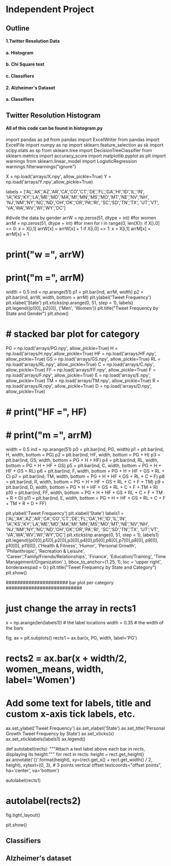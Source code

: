 # Independent Project
## Outline
#### 1.Twitter Resolution Data
####  a. Histogram
####  b. Chi Square test
####  c. Classifiers
#### 2. Alzheimer's Dataset
####  a. Classifiers

## Twitter Resolution Histogram
#### All of this code can be found in histogram.py
import pandas as pd
from pandas import ExcelWriter
from pandas import ExcelFile
import numpy as np
import sklearn.feature_selection as sk
import scipy.stats as sp
from sklearn.tree import DecisionTreeClassifier
from sklearn.metrics import accuracy_score
import matplotlib.pyplot as plt
import warnings
from sklearn.linear_model import LogisticRegression
warnings.filterwarnings("ignore")

X = np.load('arrays/X.npy', allow_pickle=True)
Y = np.load('arrays/Y.npy',allow_pickle=True)

labels = ['AL','AK','AZ','AR','CA','CO','CT','DE','FL','GA','HI','ID','IL','IN',
            'IA','KS','KY','LA','ME','MD','MA','MI','MN','MS','MO','MT','NE','NV','NH',
            'NJ','NM','NY','NC','ND','OH','OK','OR','PA','RI', 'SC','SD','TN','TX',
            'UT','VT', 'VA','WA','WV','WI','WY','DC']

#divde the data by gender
arrW = np.zeros(51, dtype = int) #for women
arrM = np.zeros(51, dtype = int) #for men
for i in range(0, len(X)):
    if X[i,0] == 0:
        x = X[i,1]
        arrW[x] = arrW[x] + 1
    if X[i,0] == 1:
        x = X[i,1]
        arrM[x] = arrM[x] + 1
# print("w =", arrW)
# print("m =", arrM)
width = 0.5
ind = np.arange(51)
p1 = plt.bar(ind, arrM, width)
p2 = plt.bar(ind, arrW, width, bottom = arrM)
plt.ylabel('Tweet Frequency')
plt.xlabel('State')
plt.xticks(np.arange(0, 51, step = 1), labels)
plt.legend((p1[0], p2[0]), ('Men', 'Women'))
plt.title("Tweet Frequency by State and Gender")
plt.show()

# # stacked bar plot for category

PG = np.load('arrays/PG.npy', allow_pickle=True)
H = np.load('arrays/H.npy',allow_pickle=True)
HF = np.load('arrays/HF.npy', allow_pickle=True)
GS = np.load('arrays/GS.npy', allow_pickle=True)
RL = np.load('arrays/RL.npy', allow_pickle=True)
C = np.load('arrays/C.npy', allow_pickle=True)
FF =  np.load('arrays/FF.npy', allow_pickle=True)
F =  np.load('arrays/F.npy', allow_pickle=True)
E =  np.load('arrays/E.npy', allow_pickle=True)
TM = np.load('arrays/TM.npy', allow_pickle=True)
R =  np.load('arrays/R.npy', allow_pickle=True)
D =  np.load('arrays/D.npy', allow_pickle=True)



# # print("HF =", HF)
# # print("m =", arrM)
width = 0.5
ind = np.arange(51)
p0 = plt.bar(ind, PG, width)
p1 = plt.bar(ind, H, width, bottom = PG)
p2 = plt.bar(ind, HF, width, bottom = PG + H)
p3 = plt.bar(ind, GS, width, bottom = PG + H + HF)
p4 = plt.bar(ind, RL, width, bottom = PG + H + HF + GS)
p5 = plt.bar(ind, C, width, bottom = PG + H + HF + GS + RL)
p6 = plt.bar(ind, F, width, bottom = PG + H + HF + GS + RL + C)
p7 = plt.bar(ind, TM, width, bottom = PG + H + HF + GS + RL + C + F)
p8 = plt.bar(ind, R, width, bottom = PG + H + HF + GS + RL + C + F + TM)
p9 = plt.bar(ind, D, width, bottom = PG + H + HF + GS + RL + C + F + TM + R)
p10 = plt.bar(ind, FF, width, bottom = PG + H + HF + GS + RL + C + F + TM + R + D)
p11 = plt.bar(ind, E, width, bottom =  PG + H + HF + GS + RL + C + F + TM + R + D + FF)


plt.ylabel('Tweet Frequency')
plt.xlabel('State')
labels1 = ['AL','AK','AZ','AR','CA','CO','CT','DE','FL','GA','HI','ID','IL','IN',
            'IA','KS','KY','LA','ME','MD','MA','MI','MN','MS','MO','MT','NE','NV','NH',
            'NJ','NM','NY','NC','ND','OH','OK','OR','PA','RI', 'SC','SD','TN','TX',
            'UT','VT', 'VA','WA','WV','WI','WY','DC']
plt.xticks(np.arange(0, 51, step = 1), labels1)
plt.legend((p0[0],p1[0],p2[0],p3[0],p4[0],p5[0],p6[0],p7[0],p8[0], p9[0], p10[0], p11[0]), ('Health & Fitness', 'Humor', 'Personal Growth', 'Philanthropic', 'Recreation & Leisure', 'Career','Family/Friends/Relationships', 'Finance', 'Education/Training', 'Time Management/Organization' ), bbox_to_anchor=(1.25, 1), loc = 'upper right', borderaxespad = 0.)
plt.title("Tweet Frequency by State and Category")
plt.show()

###################### bar plot per category ###########################
# just change the array in rects1

x = np.arange(len(labels1))  # the label locations
width = 0.35  # the width of the bars

fig, ax = plt.subplots()
rects1 = ax.bar(x, PG, width, label='PG')
# rects2 = ax.bar(x + width/2, women_means, width, label='Women')

# Add some text for labels, title and custom x-axis tick labels, etc.
ax.set_ylabel('Tweet Frequency')
ax.set_xlabel('State')
ax.set_title('Personal Growth Tweet Frequency by State')
ax.set_xticks(x)
ax.set_xticklabels(labels1)
ax.legend()


def autolabel(rects):
    """Attach a text label above each bar in *rects*, displaying its height."""
    for rect in rects:
        height = rect.get_height()
        ax.annotate('{}'.format(height),
                    xy=(rect.get_x() + rect.get_width() / 2, height),
                    xytext=(0, 3),  # 3 points vertical offset
                    textcoords="offset points",
                    ha='center', va='bottom')


autolabel(rects1)
# autolabel(rects2)

fig.tight_layout()

plt.show()


## Classifiers

## Alzheimer's dataset
